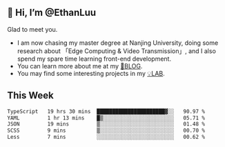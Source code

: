 ## 👋 Hi, I’m @EthanLuu

Glad to meet you.

- I am now chasing my master degree at Nanjing University, doing some research about 「Edge Computing & Video Transmission」, and I also spend my spare time learning front-end development.
- You can learn more about me at my [📝BLOG](https://blog.ethanloo.cn).
- You may find some interesting projects in my [💡LAB](https://lab.ethanloo.cn).

## This Week
<!--START_SECTION:waka-->

```txt
TypeScript   19 hrs 30 mins  ██████████████████████▓░░   90.97 %
YAML         1 hr 13 mins    █▒░░░░░░░░░░░░░░░░░░░░░░░   05.71 %
JSON         19 mins         ▒░░░░░░░░░░░░░░░░░░░░░░░░   01.48 %
SCSS         9 mins          ▒░░░░░░░░░░░░░░░░░░░░░░░░   00.70 %
Less         7 mins          ░░░░░░░░░░░░░░░░░░░░░░░░░   00.62 %
```

<!--END_SECTION:waka-->
